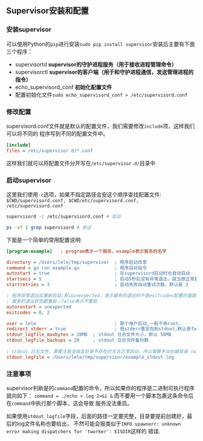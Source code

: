## Supervisor安装和配置

### 安装supervisor
可以使用Python的`pip`进行安装`sudo pip install supervisor`安装后主要有下面三个程序：
+ supervisortd **supervisor的守护进程服务（用于接收进程管理命令）**
+ supervisorctl **supervisor的客户端（用于和守护进程通信，发送管理进程的指令）**
+ echo_supervisord_conf **初始化配置文件**
+ 配置初始化文件`sudo echo_supervisord_conf > /etc/supervisord.conf`

### 修改配置
supervisord.conf文件就是默认的配置文件，我们需要修改`include`项，这样我们可以将不同的
程序写到不同的配置文件中。

```ini
[include]
files = /etc/supervisor.d/*.conf
```
这样我们就可以将配置文件分开写在`/etc/supervisor.d/`目录中

### 启动supervisor
这里我们使用`-c`选项，如果不指定路径会安这个顺序查找配置文件: 
`$CWD/supervisord.conf, $CWD/etc/supervisord.conf, /etc/supervisord.conf`

```sh
supervisord -c /etc/supervisord.conf # 启动

ps -ef | grep supervisord # 验证
```

下面是一个简单的常用配置说明:

```ini
[program:example]	; program表示一个服务，example表示服务的名字

directory = /Users/lele/tmp/supervisor  ; 程序启动目录 
command = go run example.go             ; 程序启动指令
autostart = true                        ; 在supervisord启动时也自动启动  
startsecs = 5                           ; 启动5秒后没有异常退出，就当做正常启动 
startretries = 3                        ; 启动失败自动重试次数，默认是 3                               

; 程序异常退出后重新启动;默认unexpected，表示服务的退出码不是exitcodes配置的值就重启；true表示不管
; 服务的退出状态都重启；false表示不重启
autorestart = unexpected                
exitcodes = 0, 2

user = lele                             ; 那个用户启动,一般不用root。 
redirect_stderr = true                  ; 把stderr重定向到stdout,默认是false                           
stdout_logfile_maxbytes = 20MB  ; stdout 日志文件大小，默认 50MB                                       
stdout_logfile_backups = 20     ; stdout 日志文件备份数                                                
 
; stdout 日志文件，需要注意当指定目录不存在时无法正常启动，所以需要手动创建目录（supervisord 会自动创建日志文件）
stdout_logfile = /Users/lele/tmp/supervisor/example_stdout.log 
```

### 注意事项
supervisor判断是的`command`配置的命令，所以如果你的程序是二进制可执行程序就向如下：
`command = ./echo > log 2>&1 &` 而不要用一个脚本包裹这条命令后在`command`中执行那个脚本，这会导致
服务没法重启。

如果使用`stdout_logfile`字段，后面的路径一定要完整，目录要提前创建好，最后的log文件名称也要给出，
不然可能会报类似于`INFO spawnerr: unknown error making dispatchers for 'tworker': EISDIR`这样的
错误.
